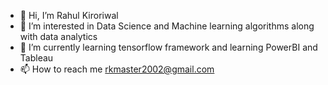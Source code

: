 - 👋 Hi, I’m Rahul Kiroriwal
- 👀 I’m interested in Data Science and Machine learning algorithms along with data analytics
- 🌱 I’m currently learning tensorflow framework and learning PowerBI and Tableau 
- 📫 How to reach me rkmaster2002@gmail.com

<!---
Rkinbag/Rkinbag is a ✨ special ✨ repository because its `README.md` (this file) appears on your GitHub profile.
You can click the Preview link to take a look at your changes.
--->
